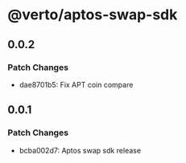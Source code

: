 # @verto/aptos-swap-sdk

## 0.0.2

### Patch Changes

- dae8701b5: Fix APT coin compare

## 0.0.1

### Patch Changes

- bcba002d7: Aptos swap sdk release
